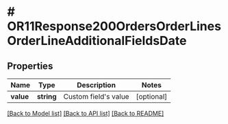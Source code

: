 # # OR11Response200OrdersOrderLinesOrderLineAdditionalFieldsDate

## Properties

Name | Type | Description | Notes
------------ | ------------- | ------------- | -------------
**value** | **string** | Custom field&#39;s value | [optional]

[[Back to Model list]](../../README.md#models) [[Back to API list]](../../README.md#endpoints) [[Back to README]](../../README.md)
